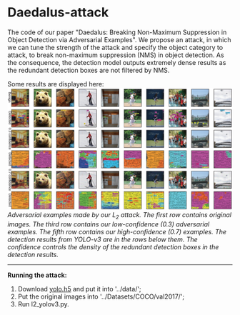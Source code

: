 # Daedalus-attack
The code of our paper "Daedalus: Breaking Non-Maximum Suppression in Object Detection via Adversarial Examples".
We propose an attack, in which we can tune the strength of the attack and specify the object category to attack, to break non-maximum suppression (NMS) in object detection. As the consequence, the detection model outputs extremely dense results as the redundant detection boxes are not filtered by NMS.

Some results are displayed here:
![Alt text](resources/l2attack.jpg)
*Adversarial examples made by our $L_2$ attack. The first row contains original images. The third row contains our low-confidence (0.3) adversarial examples. The fifth row contains our high-confidence (0.7) examples. The detection results from YOLO-v3 are in the rows below them. The confidence controls the density of the redundant detection boxes in the detection results.*

---

**Running the attack:**
1. Download [yolo.h5](https://1drv.ms/u/s!AqftEu9YAdEGidZ7vEm-4v4c2sV-Lw) and put it into '../data/';
2. Put the original images into '../Datasets/COCO/val2017/';
3. Run l2_yolov3.py.
